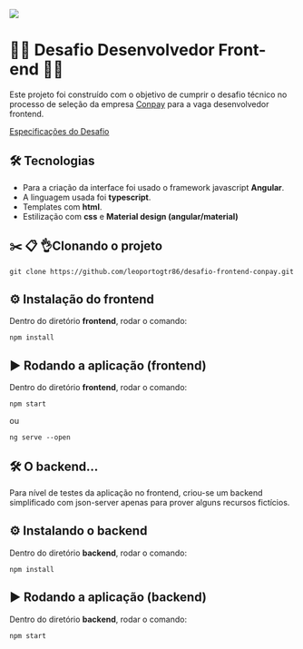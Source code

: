 ![](https://media-exp1.licdn.com/dms/image/C4D1BAQFcaBuBxIlBgw/company-background_10000/0?e=2159024400&v=beta&t=PbHmlBJb3Z87dOXefy1q6i_ZwSd9jr5sunluxbiwkCw)

# 👨‍💻 Desafio Desenvolvedor Front-end 👨‍💻

Este projeto foi construído com o objetivo de cumprir o desafio técnico no processo de seleção da empresa [Conpay](https://conpay.com.br/) para a vaga desenvolvedor frontend.

[Especificações do Desafio](/desafio/Desafio%20técnico%20-%20Desenvolvedor%20Front-end.pdf)


## 🛠️ Tecnologias

- Para a criação da interface foi usado o framework javascript **Angular**.
- A linguagem usada foi **typescript**.
- Templates com **html**.
- Estilização com **css** e **Material design (angular/material)**


## ✂️ 📋 👌Clonando o projeto

    git clone https://github.com/leoportogtr86/desafio-frontend-conpay.git


##  ⚙️ Instalação do frontend

Dentro do diretório **frontend**, rodar o comando:

    npm install


## ▶️ Rodando a aplicação (frontend) 


Dentro do diretório **frontend**, rodar o comando:

    npm start

ou

    ng serve --open



## 🛠 O backend...

Para nível de testes da aplicação no frontend, criou-se um backend simplificado com json-server apenas para prover alguns recursos fictícios.



## ⚙️  Instalando o backend



Dentro do diretório **backend**, rodar o comando:

    npm install


## ▶️ Rodando a aplicação (backend) 


Dentro do diretório **backend**, rodar o comando:

    npm start
